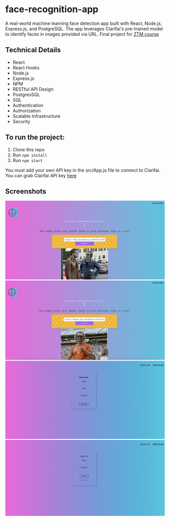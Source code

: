 # face-recognition-app

A real-world machine learning face detection app built with React, Node.js, Express.js, and PostgreSQL. The app leverages Clarifai's pre-trained model to identify faces in images provided via URL.
Final project for [ZTM course](https://academy.zerotomastery.io/courses/enrolled/697434)

## Technical Details

- React
- React Hooks
- Node.js
- Express.js
- NPM
- RESTful API Design
- PostgresSQL
- SQL
- Authentication
- Authorization
- Scalable Infrastructure
- Security

## To run the project:

1. Clone this repo
2. Run `npm install`
3. Run `npm start`

You must add your own API key in the src/App.js file to connect to Clarifai.
You can grab Clarifai API key [here](https://www.clarifai.com/)


## Screenshots

![Screen 1](https://github.com/IlonaZaika/face-recognition-app/blob/main/screanshots/Screenshot%202024-11-28%20at%2010.06.25.png)
![Screen 1](https://github.com/IlonaZaika/face-recognition-app/blob/main/screanshots/Screenshot%202024-11-28%20at%2010.07.37.png)
![Register](https://github.com/IlonaZaika/face-recognition-app/blob/main/screanshots/Screenshot%202024-11-28%20at%2010.07.54.png)
![Sign in](https://github.com/IlonaZaika/face-recognition-app/blob/main/screanshots/Screenshot%202024-11-28%20at%2010.08.03.png)


